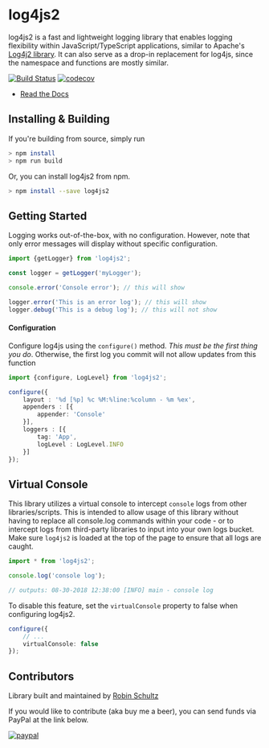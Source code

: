 # log4js2
log4js2 is a fast and lightweight logging library that enables logging flexibility within JavaScript/TypeScript applications, 
similar to Apache's [Log4j2 library](https://logging.apache.org/log4j/2.x/). It can also serve as a drop-in replacement for log4js, 
since the namespace and functions are mostly similar.

[![Build Status](https://travis-ci.org/anigenero/log4js2.svg?branch=master)](https://travis-ci.org/anigenero/log4js2)
[![codecov](https://codecov.io/gh/anigenero/log4js2/branch/master/graph/badge.svg)](https://codecov.io/gh/anigenero/log4js2)

- [Read the Docs](https://anigenero.github.io/log4js2/)

## Installing & Building

If you're building from source, simply run

```bash
> npm install
> npm run build
```

Or, you can install log4js2 from npm.

```bash
> npm install --save log4js2
```

## Getting Started

Logging works out-of-the-box, with no configuration. However, note that only error messages will display without 
specific configuration.

```javascript
import {getLogger} from 'log4js2';

const logger = getLogger('myLogger');

console.error('Console error'); // this will show

logger.error('This is an error log'); // this will show
logger.debug('This is a debug log'); // this will not show
```

#### Configuration

Configure log4js using the `configure()` method. _This must be the first thing you do_. Otherwise, 
the first log you commit will not allow updates from this function

```typescript
import {configure, LogLevel} from 'log4js2';

configure({
    layout : '%d [%p] %c %M:%line:%column - %m %ex',
    appenders : [{
        appender: 'Console'
    }],
    loggers : [{
        tag: 'App',
        logLevel : LogLevel.INFO
    }]
});
```

## Virtual Console

This library utilizes a virtual console to intercept `console` logs from other libraries/scripts. This is intended to
allow usage of this library without having to replace all console.log commands within your code - or to intercept logs
from third-party libraries to input into your own logs bucket. Make sure `log4js2` is loaded at the top of the page to 
ensure that all logs are caught.

```typescript
import * from 'log4js2';

console.log('console log');

// outputs: 08-30-2018 12:38:00 [INFO] main - console log
```

To disable this feature, set the `virtualConsole` property to false when configuring log4js2.

```typescript
configure({
    // ...
    virtualConsole: false
});
```

## Contributors
Library built and maintained by [Robin Schultz](http://anigenero.com)

If you would like to contribute (aka buy me a beer), you can send funds via PayPal at the link below.

[![paypal](https://www.paypalobjects.com/en_US/i/btn/btn_donateCC_LG.gif)](https://www.paypal.com/cgi-bin/webscr?cmd=_s-xclick&hosted_button_id=SLT7SZ2XFNEUQ)